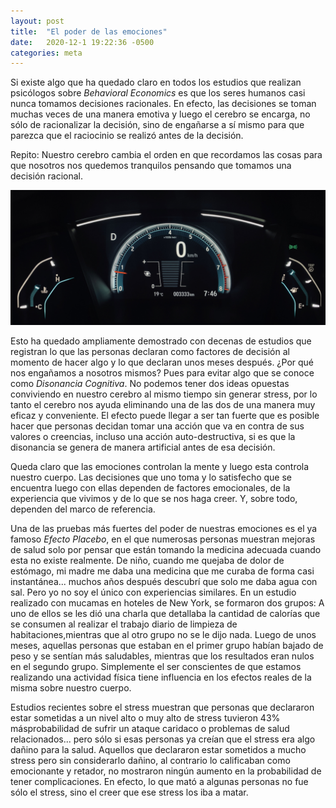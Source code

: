 ```yaml
---
layout: post
title:  "El poder de las emociones"
date:   2020-12-1 19:22:36 -0500
categories: meta
---
```

Si existe algo que ha quedado claro en todos los estudios que realizan psicólogos sobre *Behavioral Economics* es que los seres humanos casi nunca tomamos decisiones racionales. En efecto, las decisiones se toman muchas veces de una manera emotiva y luego el cerebro se encarga, no sólo de racionalizar la decisión, sino de engañarse a sí mismo para que parezca que el raciocinio se realizó antes de la decisión. 

Repito: Nuestro cerebro cambia el orden en que recordamos las cosas para que nosotros nos quedemos tranquilos pensando que tomamos una decisión racional. 

![3333](/img/IMG_3521.jpeg)

Esto ha quedado ampliamente demostrado con decenas de estudios que registran lo que las personas declaran como factores de decisión al momento de hacer algo y lo que declaran unos meses después. ¿Por qué nos engañamos a nosotros mismos? Pues para evitar algo que se conoce como *Disonancia Cognitiva*. No podemos tener dos ideas opuestas conviviendo en nuestro cerebro al mismo tiempo sin generar stress, por lo tanto el cerebro nos ayuda eliminando una de las dos de una manera muy eficaz y conveniente. El efecto puede llegar a ser tan fuerte que es posible hacer que personas decidan tomar una acción que va en contra de sus valores o creencias, incluso una acción auto-destructiva, si es que la disonancia se genera de manera artificial antes de esa decisión.

Queda claro que las emociones controlan la mente y luego esta controla nuestro cuerpo. Las decisiones que uno  toma y lo satisfecho que se encuentra luego con ellas dependen de factores emocionales, de la experiencia que vivimos y de lo que se nos haga creer. Y, sobre todo, dependen del marco de referencia.

Una de las pruebas más fuertes del poder de nuestras emociones es el ya famoso *Efecto Placebo*, en el que numerosas personas muestran mejoras de salud solo por pensar que están tomando la medicina adecuada cuando esta no existe realmente. De niño, cuando me quejaba de dolor de estómago, mi madre me daba una medicina que me curaba de forma casi instantánea... muchos años después descubrí que solo me daba agua con sal. Pero yo no soy el único con experiencias similares. En un estudio realizado con mucamas en hoteles de New York, se formaron dos grupos: A uno de ellos se les dió una charla que detallaba la cantidad de calorías que se consumen al realizar el trabajo diario de limpieza de habitaciones,mientras que al otro grupo no se le dijo nada. Luego de unos meses, aquellas personas que estaban en el primer grupo habían bajado de peso y se sentían más saludables, mientras que los resultados eran nulos en el segundo grupo. Simplemente el ser conscientes de que estamos realizando una actividad física tiene influencia en los efectos reales de la misma sobre nuestro cuerpo. 

Estudios recientes sobre el stress muestran que personas que declararon estar sometidas a un nivel alto o muy alto de stress tuvieron 43%  másprobabilidad de sufrir un ataque caridaco o problemas de salud relacionados...  pero sólo si esas personas ya creían que el stress era algo dañino para la salud. Aquellos que declararon estar sometidos a mucho stress pero sin considerarlo dañino, al contrario lo calificaban como emocionante y retador, no mostraron ningún aumento en la probabilidad de tener complicaciones. En efecto, lo que mató a algunas personas no fue sólo el stress, sino el creer que ese stress los iba a matar.
